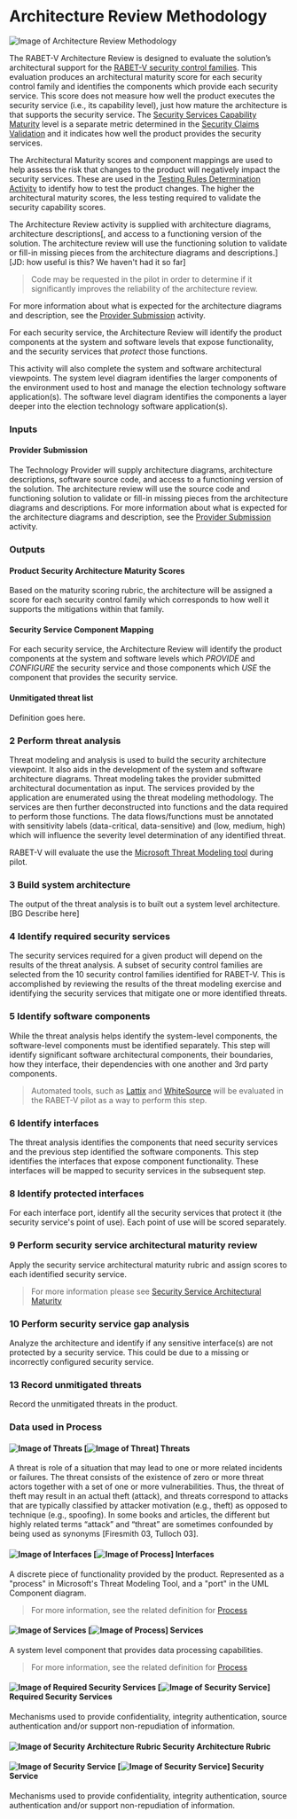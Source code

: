 

# Architecture Review Methodology

![Image of Architecture Review Methodology](Architecture_Review_Methodology_files/_19_0_3_43701b0_1585746146678_950815_14100.svg)


The RABET-V Architecture Review is designed to evaluate the solution’s architectural support for the [RABET-V security control families](../Overview/Security_Control_Family.md). This evaluation produces an architectural maturity score for each security control family and identifies the components which provide each security service. This score does not measure how well the product executes the security service (i.e., its capability level), just how mature the architecture is that supports the security service. The [Security Services Capability Maturity](../Security_Services_Capability_Maturity_Index/README.md) level is a separate metric determined in the [Security Claims Validation](Security_Claims_Validation.md) and it indicates how well the product provides the security services.

The Architectural Maturity scores and component mappings are used to help assess the risk that changes to the product will negatively impact the security services. These are used in the [Testing Rules Determination Activity](Testing_Rules_Determination.md) to identify how to test the product changes. The higher the architectural maturity scores, the less testing required to validate the security capability scores.

The Architecture Review activity is supplied with architecture diagrams, architecture descriptions[, and access to a functioning version of the solution. The architecture review will use the functioning solution to validate or fill-in missing pieces from the architecture diagrams and descriptions.] [JD: how useful is this? We haven't had it so far]

> Code may be requested in the pilot in order to determine if it significantly improves the reliability of the architecture review.

For more information about what is expected for the architecture diagrams and description, see the [Provider Submission](Provider_Submission.md) activity.

For each security service, the Architecture Review will identify the product components at the system and software levels that expose functionality, and the security services that *protect* those functions. 

This activity will also complete the system and software architectural viewpoints. The system level diagram identifies the larger components of the environment used to host and manage the election technology software application(s). The software level diagram identifies the components a layer deeper into the election technology software application(s).























### Inputs

#### Provider Submission

The Technology Provider will supply architecture diagrams, architecture descriptions, software source code, and access to a functioning version of the solution. The architecture review will use the source code and functioning solution to validate or fill-in missing pieces from the architecture diagrams and descriptions. For more information about what is expected for the architecture diagrams and description, see the [Provider Submission](Provider_Submission.md) activity.
### Outputs

#### Product Security Architecture Maturity Scores

Based on the maturity scoring rubric, the architecture will be assigned a score for each security control family which corresponds to how well it supports the mitigations within that family.
#### Security Service Component Mapping

For each security service, the Architecture Review will identify the product components at the system and software levels which *PROVIDE* and *CONFIGURE* the security service and those components which *USE* the component that provides the security service.
#### Unmitigated threat list

Definition goes here.

### 2 Perform threat analysis


Threat modeling and analysis is used to build the security architecture viewpoint. It also aids in the development of the system and software architecture diagrams. Threat modeling takes the provider submitted architectural documentation as input. The services provided by the application are enumerated using the threat modeling methodology. The services are then further deconstructed into functions and the data required to perform those functions. The data flows/functions must be annotated with sensitivity labels (data-critical, data-sensitive) and  (low, medium, high) which will influence the severity level determination of any identified threat.

RABET-V will evaluate the use the [Microsoft Threat Modeling tool](https://www.microsoft.com/en-us/securityengineering/sdl/threatmodeling) during pilot. 

### 3 Build system architecture


The output of the threat analysis is to built out a system level architecture. [BG Describe here]

### 4 Identify required security services


The security services required for a given product will depend on the results of the threat analysis. A subset of security control families are selected from the 10 security control families identified for RABET-V. This is accomplished by reviewing the results of the threat modeling exercise and identifying the security services that mitigate one or more identified threats.

### 5 Identify software components


While the threat analysis helps identify the system-level components, the software-level components must be identified separately. This step will identify significant software architectural components, their boundaries, how they interface, their dependencies with one another and 3rd party components.

> Automated tools, such as [Lattix](https://www.lattix.com/) and [WhiteSource](https://whitesourcesoftware.com) will be evaluated in the RABET-V pilot as a way to perform this step.

### 6 Identify interfaces


The threat analysis identifies the components that need security services and the previous step identified the software components. This step identifies the interfaces that expose component functionality. These interfaces will be mapped to security services in the subsequent step.

### 8 Identify protected interfaces


For each interface port, identify all the security services that protect it (the security service's point of use). Each point of use will be scored separately.

### 9 Perform security service architectural maturity review


Apply the security service architectural maturity rubric and assign  scores to each identified security service. 

> For more information please see [Security Service Architectural Maturity](../MaturityIndexes/Security_Services_Architectural_Maturity_Index.md)


### 10 Perform security service gap analysis


Analyze the architecture and identify if any sensitive interface(s) are not protected by a security service. This could be due to a missing or incorrectly configured security service.


### 13 Record unmitigated threats


Record the unmitigated threats in the product.

### Data used in Process

#### ![Image of Threats](Architecture_Review_Methodology_files/icon_dataobject_88394540.svg) [![Image of Threat](Architecture_Review_Methodology_files/icon_class_1622863652.svg)] Threats 
A threat is role of a situation that may lead to one or more related incidents or failures.
The threat consists of the existence of zero or more threat actors together with a set of one or more vulnerabilities. Thus, the threat of theft may result in an actual theft (attack), and threats correspond to attacks that are typically classified by attacker motivation (e.g., theft) as opposed to technique (e.g., spoofing). In some books and articles, the different but highly related terms “attack” and “threat” are sometimes confounded by being used as synonyms [Firesmith 03, Tulloch 03].
#### ![Image of Interfaces](Architecture_Review_Methodology_files/icon_dataobject_88394540.svg) [![Image of Process](Architecture_Review_Methodology_files/icon_class_1622863652.svg)] Interfaces 
A discrete piece of functionality provided by the product. Represented as a "process" in Microsoft's Threat Modeling Tool, and a "port" in the UML Component diagram.
> For more information, see the related definition for [Process](../RABET-V_Glossary.md#Process)
#### ![Image of Services](Architecture_Review_Methodology_files/icon_dataobject_88394540.svg) [![Image of Process](Architecture_Review_Methodology_files/icon_class_1622863652.svg)] Services 
A system level component that provides data processing capabilities.
> For more information, see the related definition for [Process](../RABET-V_Glossary.md#Process)
#### ![Image of Required Security Services](Architecture_Review_Methodology_files/icon_dataobject_88394540.svg) [![Image of Security Service](Architecture_Review_Methodology_files/icon_class_1622863652.svg)] Required Security Services 
Mechanisms used to provide confidentiality, integrity authentication, source authentication and/or support non-repudiation of information.
#### ![Image of Security Architecture Rubric](Architecture_Review_Methodology_files/icon_dataobject_316093450.svg) Security Architecture Rubric 
#### ![Image of Security Service](Architecture_Review_Methodology_files/icon_dataobject_88394540.svg) [![Image of Security Service](Architecture_Review_Methodology_files/icon_class_1622863652.svg)] Security Service 
Mechanisms used to provide confidentiality, integrity authentication, source authentication and/or support non-repudiation of information.
